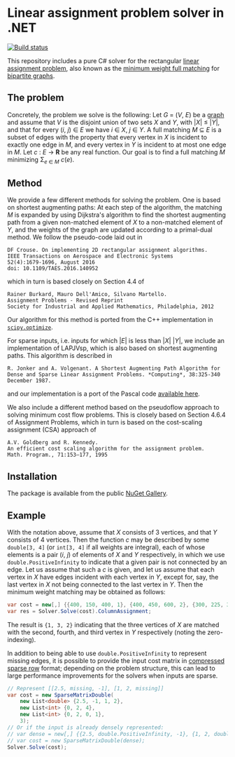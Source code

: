 # Linear assignment problem solver in .NET

[![Build status](https://travis-ci.org/fuglede/linearassignment.svg?branch=master)](https://travis-ci.org/fuglede/linearassignment)

This repository includes a pure C# solver for the rectangular [linear assignment problem](https://en.wikipedia.org/wiki/Assignment_problem), also known as the [minimum weight full matching](https://en.wikipedia.org/wiki/Maximum_weight_matching) for [bipartite graphs](https://en.wikipedia.org/wiki/Bipartite_graph).

## The problem

Concretely, the problem we solve is the following: Let *G* = (*V*, *E*) be a [graph](https://en.wikipedia.org/wiki/Graph_(discrete_mathematics)) and assume that *V* is the disjoint union of two sets *X* and *Y*, with |*X*| ≤ |*Y*|, and that for every (*i*, *j*) ∈ *E* we have *i* ∈ *X*, *j* ∈ *Y*. A full matching *M* ⊆ *E* is a subset of edges with the property that every vertex in *X* is incident to exactly one edge in *M*, and every vertex in *Y* is incident to at most one edge in *M*. Let *c* : *E* → **R** be any real function. Our goal is to find a full matching *M* minimizing Σ<sub>*e* ∈ *M*</sub> *c*(*e*).

## Method

We provide a few different methods for solving the problem. One is based on shortest augmenting paths: At each step of the algorithm, the matching *M* is expanded by using Dijkstra's algorithm to find the shortest augmenting path from a given non-matched element of *X* to a non-matched element of *Y*, and the weights of the graph are updated according to a primal-dual method. We follow the pseudo-code laid out in

    DF Crouse. On implementing 2D rectangular assignment algorithms.
    IEEE Transactions on Aerospace and Electronic Systems
    52(4):1679-1696, August 2016
    doi: 10.1109/TAES.2016.140952

which in turn is based closely on Section 4.4 of

    Rainer Burkard, Mauro Dell'Amico, Silvano Martello.
    Assignment Problems - Revised Reprint
    Society for Industrial and Applied Mathematics, Philadelphia, 2012

Our algorithm for this method is ported from the C++ implementation in [`scipy.optimize`](https://docs.scipy.org/doc/scipy/reference/generated/scipy.optimize.linear_sum_assignment.html).

For sparse inputs, i.e. inputs for which |*E*| is less than |*X*| |*Y*|, we include an implementation of LAPJVsp, which is also based on shortest augmenting paths. This algorithm is described in

    R. Jonker and A. Volgenant. A Shortest Augmenting Path Algorithm for
    Dense and Sparse Linear Assignment Problems. *Computing*, 38:325-340
    December 1987.

and our implementation is a port of the Pascal code [available here](http://www.assignmentproblems.com/LAPJV.htm).

We also include a different method based on the pseudoflow approach to solving minimum cost flow problems. This is closely based on Section 4.6.4 of Assignment Problems, which in turn is based on the cost-scaling assignment (CSA) approach of

    A.V. Goldberg and R. Kennedy.
    An efficient cost scaling algorithm for the assignment problem.
    Math. Program., 71:153–177, 1995

## Installation

The package is available from the public [NuGet Gallery](https://www.nuget.org/packages/LinearAssignment/).

## Example

With the notation above, assume that *X* consists of 3 vertices, and that *Y* consists of 4 vertices. Then the function *c* may be described by some `double[3, 4]` (or `int[3, 4]` if all weights are integral), each of whose elements is a pair (*i*, *j*) of elements of *X* and *Y* respectively, in which we use `double.PositiveInfinity` to indicate that a given pair is not connected by an edge. Let us assume that such a *c* is given, and let us assume that each vertex in *X* have edges incident with each vertex in *Y*, except for, say, the last vertex in *X* not being connected to the last vertex in *Y*. Then the minimum weight matching may be obtained as follows:

```cs
var cost = new[,] {{400, 150, 400, 1}, {400, 450, 600, 2}, {300, 225, 300, double.PositiveInfinity}};
var res = Solver.Solve(cost).ColumnAssignment;
```

The result is `{1, 3, 2}` indicating that the three vertices of *X* are matched with the second, fourth, and third vertex in *Y* respectively (noting the zero-indexing).

In addition to being able to use `double.PositiveInfinity` to represent missing edges, it is possible to provide the input cost matrix in [compressed sparse row](https://en.wikipedia.org/wiki/Sparse_matrix#Compressed_sparse_row_(CSR,_CRS_or_Yale_format)) format; depending on the problem structure, this can lead to large performance improvements for the solvers when inputs are sparse.

```cs
// Represent [[2.5, missing, -1], [1, 2, missing]]
var cost = new SparseMatrixDouble(
    new List<double> {2.5, -1, 1, 2},
    new List<int> {0, 2, 4},
    new List<int> {0, 2, 0, 1},
    3);
// Or if the input is already densely represented:
// var dense = new[,] {{2.5, double.PositiveInfinity, -1}, {1, 2, double.PositiveInfinity}};
// var cost = new SparseMatrixDouble(dense);
Solver.Solve(cost);
```
